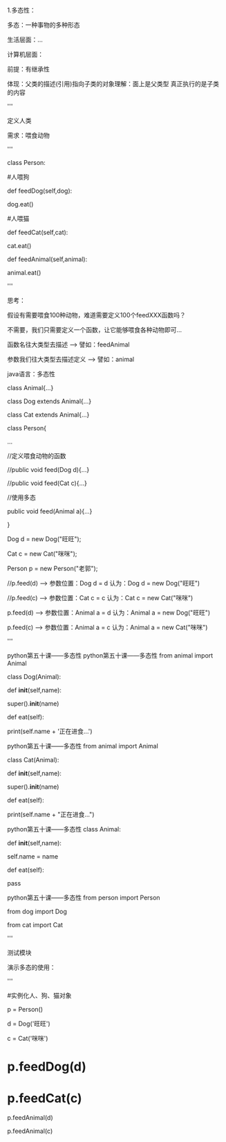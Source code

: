 1.多态性：

多态：一种事物的多种形态

生活层面：...

计算机层面：

前提：有继承性

体现：父类的描述(引用)指向子类的对象理解：面上是父类型 真正执行的是子类的内容

'''

定义人类

需求：喂食动物

'''

class Person:

#人喂狗

def feedDog(self,dog):

dog.eat()

#人喂猫

def feedCat(self,cat):

cat.eat()

def feedAnimal(self,animal):

animal.eat()

'''

思考：

假设有需要喂食100种动物，难道需要定义100个feedXXX函数吗？

不需要，我们只需要定义一个函数，让它能够喂食各种动物即可...

函数名往大类型去描述 --> 譬如：feedAnimal

参数我们往大类型去描述定义 --> 譬如：animal

java语言：多态性

class Animal{...}

class Dog extends Animal{...}

class Cat extends Animal{...}

class Person{

...

//定义喂食动物的函数

//public void feed(Dog d){...}

//public void feed(Cat c){...}

//使用多态

public void feed(Animal a){...}

}

Dog d = new Dog("旺旺");

Cat c = new Cat("咪咪");

Person p = new Person("老郭");

//p.feed(d) --> 参数位置：Dog d = d 认为：Dog d = new Dog("旺旺")

//p.feed(c) --> 参数位置：Cat c = c 认为：Cat c = new Cat("咪咪")

p.feed(d) --> 参数位置：Animal a = d 认为：Animal a = new Dog("旺旺")

p.feed(c) --> 参数位置：Animal a = c 认为：Animal a = new Cat("咪咪")

'''

python第五十课——多态性
python第五十课——多态性
from animal import Animal

class Dog(Animal):

def __init__(self,name):

super().__init__(name)

def eat(self):

print(self.name + '正在进食...')

python第五十课——多态性
from animal import Animal

class Cat(Animal):

def __init__(self,name):

super().__init__(name)

def eat(self):

print(self.name + "正在进食...")

python第五十课——多态性
class Animal:

def __init__(self,name):

self.name = name

def eat(self):

pass

python第五十课——多态性
from person import Person

from dog import Dog

from cat import Cat

'''

测试模块

演示多态的使用：

'''

#实例化人、狗、猫对象

p = Person()

d = Dog('旺旺')

c = Cat('咪咪')

# p.feedDog(d)

# p.feedCat(c)

p.feedAnimal(d)

p.feedAnimal(c)